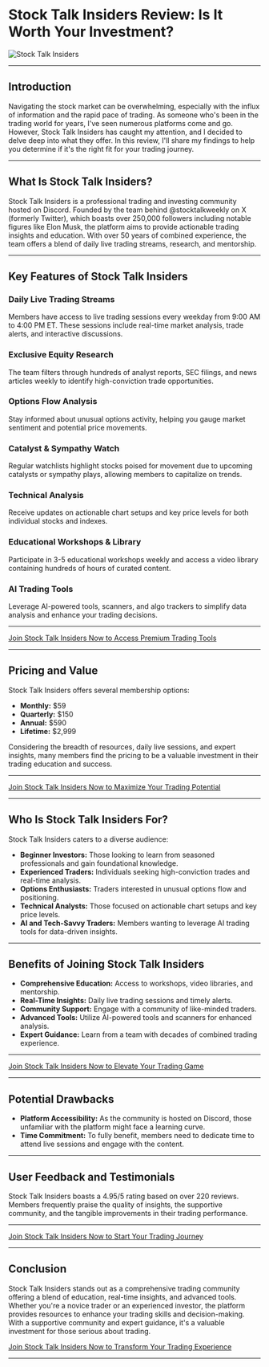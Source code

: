 # Stock Talk Insiders Review: Is It Worth Your Investment?
![Stock Talk Insiders](https://github.com/user-attachments/assets/5ec21efe-4b80-4049-b76b-b112122db968)

---

## Introduction

Navigating the stock market can be overwhelming, especially with the influx of information and the rapid pace of trading. As someone who's been in the trading world for years, I've seen numerous platforms come and go. However, Stock Talk Insiders has caught my attention, and I decided to delve deep into what they offer. In this review, I'll share my findings to help you determine if it's the right fit for your trading journey.

---

## What Is Stock Talk Insiders?

Stock Talk Insiders is a professional trading and investing community hosted on Discord. Founded by the team behind @stocktalkweekly on X (formerly Twitter), which boasts over 250,000 followers including notable figures like Elon Musk, the platform aims to provide actionable trading insights and education. With over 50 years of combined experience, the team offers a blend of daily live trading streams, research, and mentorship. 

---

## Key Features of Stock Talk Insiders

### Daily Live Trading Streams

Members have access to live trading sessions every weekday from 9:00 AM to 4:00 PM ET. These sessions include real-time market analysis, trade alerts, and interactive discussions.

### Exclusive Equity Research

The team filters through hundreds of analyst reports, SEC filings, and news articles weekly to identify high-conviction trade opportunities.

### Options Flow Analysis

Stay informed about unusual options activity, helping you gauge market sentiment and potential price movements.

### Catalyst & Sympathy Watch

Regular watchlists highlight stocks poised for movement due to upcoming catalysts or sympathy plays, allowing members to capitalize on trends.

### Technical Analysis

Receive updates on actionable chart setups and key price levels for both individual stocks and indexes.

### Educational Workshops & Library

Participate in 3-5 educational workshops weekly and access a video library containing hundreds of hours of curated content. 

### AI Trading Tools

Leverage AI-powered tools, scanners, and algo trackers to simplify data analysis and enhance your trading decisions. 

---

[Join Stock Talk Insiders Now to Access Premium Trading Tools](https://kelexbawz.com/stocktalk)

---

## Pricing and Value

Stock Talk Insiders offers several membership options:

* **Monthly:** $59
* **Quarterly:** $150
* **Annual:** $590
* **Lifetime:** $2,999

Considering the breadth of resources, daily live sessions, and expert insights, many members find the pricing to be a valuable investment in their trading education and success.

---

[Join Stock Talk Insiders Now to Maximize Your Trading Potential](https://kelexbawz.com/stocktalk)

---

## Who Is Stock Talk Insiders For?

Stock Talk Insiders caters to a diverse audience:

* **Beginner Investors:** Those looking to learn from seasoned professionals and gain foundational knowledge.
* **Experienced Traders:** Individuals seeking high-conviction trades and real-time analysis.
* **Options Enthusiasts:** Traders interested in unusual options flow and positioning.
* **Technical Analysts:** Those focused on actionable chart setups and key price levels.
* **AI and Tech-Savvy Traders:** Members wanting to leverage AI trading tools for data-driven insights.

---

## Benefits of Joining Stock Talk Insiders

* **Comprehensive Education:** Access to workshops, video libraries, and mentorship.
* **Real-Time Insights:** Daily live trading sessions and timely alerts.
* **Community Support:** Engage with a community of like-minded traders.
* **Advanced Tools:** Utilize AI-powered tools and scanners for enhanced analysis.
* **Expert Guidance:** Learn from a team with decades of combined trading experience.

---

[Join Stock Talk Insiders Now to Elevate Your Trading Game](https://kelexbawz.com/stocktalk)

---

## Potential Drawbacks

* **Platform Accessibility:** As the community is hosted on Discord, those unfamiliar with the platform might face a learning curve.
* **Time Commitment:** To fully benefit, members need to dedicate time to attend live sessions and engage with the content.

---

## User Feedback and Testimonials

Stock Talk Insiders boasts a 4.95/5 rating based on over 220 reviews.  Members frequently praise the quality of insights, the supportive community, and the tangible improvements in their trading performance.

---

[Join Stock Talk Insiders Now to Start Your Trading Journey](https://kelexbawz.com/stocktalk)

---

## Conclusion

Stock Talk Insiders stands out as a comprehensive trading community offering a blend of education, real-time insights, and advanced tools. Whether you're a novice trader or an experienced investor, the platform provides resources to enhance your trading skills and decision-making. With a supportive community and expert guidance, it's a valuable investment for those serious about trading.

[Join Stock Talk Insiders Now to Transform Your Trading Experience](https://kelexbawz.com/stocktalk)

---
